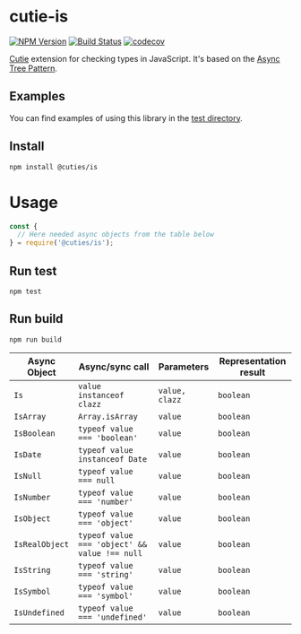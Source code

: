 # cutie-is

[![NPM Version](https://img.shields.io/npm/v/@cuties/cutie-is.svg)](https://npmjs.org/package/@cuties/cutie-is)
[![Build Status](https://travis-ci.org/Guseyn/cutie-is.svg?branch=master)](https://travis-ci.org/Guseyn/cutie-is)
[![codecov](https://codecov.io/gh/Guseyn/cutie-is/branch/master/graph/badge.svg)](https://codecov.io/gh/Guseyn/cutie-is)

[Cutie](https://github.com/Guseyn/cutie) extension for checking types in JavaScript. It's based on the [Async Tree Pattern](https://github.com/Guseyn/async-tree-patern/blob/master/Async_Tree_Patern.pdf).

## Examples

You can find examples of using this library in the [test directory](https://github.com/Guseyn/cutie-is/tree/master/test).

## Install

`npm install @cuties/is`

# Usage

```js
const {
  // Here needed async objects from the table below
} = require('@cuties/is');
```

## Run test

`npm test`

## Run build

`npm run build`

| Async Object  | Async/sync call | Parameters | Representation result |
| ------------- | ----------------| ---------- | --------------------- |
| `Is` | `value instanceof clazz` | `value, clazz` | `boolean` |
| `IsArray` | `Array.isArray` | `value` | `boolean` |
| `IsBoolean` | `typeof value === 'boolean'` | `value` | `boolean` |
| `IsDate` | `typeof value instanceof Date` | `value` | `boolean` |
| `IsNull` | `typeof value === null` | `value` | `boolean` |
| `IsNumber` | `typeof value === 'number'` | `value` | `boolean` |
| `IsObject` | `typeof value === 'object'` | `value` | `boolean` |
| `IsRealObject` | `typeof value === 'object' && value !== null` | `value` | `boolean` |
| `IsString` | `typeof value === 'string'` | `value` | `boolean` |
| `IsSymbol` | `typeof value === 'symbol'` | `value` | `boolean` |
| `IsUndefined` | `typeof value === 'undefined'` | `value` | `boolean` |
